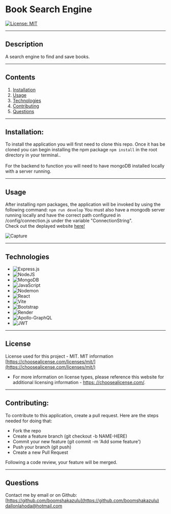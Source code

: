 # Book Search Engine

[![License: MIT](https://img.shields.io/badge/License-MIT-yellow.svg)](https://opensource.org/licenses/MIT)

---

## Description

A search engine to find and save books.


---

## Contents

1. [Installation](#installation)
2. [Usage](#usage)
3. [Technologies](#technologies)
4. [Contributing](#contributing)
5. [Questions](#questions)

---

## Installation:

To install the application you will first need to clone this repo. Once it has be cloned you can begin
installing the npm package `npm install` in the root directory in your terminal..<br>
<br>
For the backend to function you will need to have mongoDB installed locally with a server running.

---

## Usage

After installing npm packages, the application will be invoked by using the following command: `npm run develop` You must also have a mongodb server running locally and have the correct path configured in /config/connection.js under the variable "ConnectionString".
<br> Check out the deplayed website [here!](https://book-seach-engine.onrender.com/)<br>


![Capture](https://github.com/boomshakazulu/Book-Search-Engine-mern/assets/120769113/0e17d361-9e95-4fc8-9e5d-0c1e66bba03f)




---

## Technologies
* ![Express.js](https://img.shields.io/badge/express.js-%23404d59.svg?style=for-the-badge&logo=express&logoColor=%2361DAFB)
* ![NodeJS](https://img.shields.io/badge/node.js-6DA55F?style=for-the-badge&logo=node.js&logoColor=white)
* ![MongoDB](https://img.shields.io/badge/MongoDB-%234ea94b.svg?style=for-the-badge&logo=mongodb&logoColor=white)
* ![JavaScript](https://img.shields.io/badge/javascript-%23323330.svg?style=for-the-badge&logo=javascript&logoColor=%23F7DF1E)
* ![Nodemon](https://img.shields.io/badge/NODEMON-%23323330.svg?style=for-the-badge&logo=nodemon&logoColor=%BBDEAD)
* ![React](https://img.shields.io/badge/react-%2320232a.svg?style=for-the-badge&logo=react&logoColor=%2361DAFB)
* ![Vite](https://img.shields.io/badge/vite-%23646CFF.svg?style=for-the-badge&logo=vite&logoColor=white)
* ![Bootstrap](https://img.shields.io/badge/bootstrap-%238511FA.svg?style=for-the-badge&logo=bootstrap&logoColor=white)
* ![Render](https://img.shields.io/badge/Render-%46E3B7.svg?style=for-the-badge&logo=render&logoColor=white)
* ![Apollo-GraphQL](https://img.shields.io/badge/-ApolloGraphQL-311C87?style=for-the-badge&logo=apollo-graphql)
* ![JWT](https://img.shields.io/badge/JWT-black?style=for-the-badge&logo=JSON%20web%20tokens)


---

## License

License used for this project - MIT.
MIT information [https://choosealicense.com/licenses/mit/](https://choosealicense.com/licenses/mit/)

- For more information on license types, please reference this website
  for additional licensing information - [https: //choosealicense.com/](https://choosealicense.com/).

---

## Contributing:

To contribute to this application, create a pull request.
Here are the steps needed for doing that:

- Fork the repo
- Create a feature branch (git checkout -b NAME-HERE)
- Commit your new feature (git commit -m 'Add some feature')
- Push your branch (git push)
- Create a new Pull Request

Following a code review, your feature will be merged.

---

## Questions

Contact me by email or on Github:<br>
[https://github.com/boomshakazulu](https://github.com/boomshakazulu)<br>
[dallonlahoda@hotmail.com](dallonlahoda@hotmail.com)
